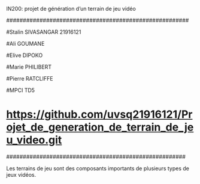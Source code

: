 IN200: projet de génération d’un terrain de jeu vidéo

#######################################################

#Stalin SIVASANGAR 21916121

#Ali GOUMANE

#Elive DIPOKO

#Marie PHILIBERT

#Pierre RATCLIFFE

#MPCI TD5
# https://github.com/uvsq21916121/Projet_de_generation_de_terrain_de_jeu_video.git

######################################################

Les terrains de jeu sont des composants importants de plusieurs types de jeux vidéos.
